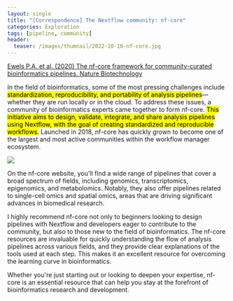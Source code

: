 ```yaml
---
layout: single
title: "[Correspondence] The Nextflow community: nf-core"
categories: Exploration
tags: [pipeline, community]
header:
  teaser: /images/thumnail/2022-10-16-nf-core.jpg
---
```


[Ewels P.A. et al. (2020) The nf-core framework for community-curated bioinformatics pipelines. Nature Biotechnology](https://www.nature.com/articles/s41587-020-0439-x)

In the field of bioinformatics, some of the most pressing challenges include <mark>standardization, reproducibility, and portability of analysis pipelines</mark>—whether they are run locally or in the cloud. To address these issues, a community of bioinformatics experts came together to form nf-core. <mark>This initiative aims to design, validate, integrate, and share analysis pipelines using Nextflow, with the goal of creating standardized and reproducible workflows.</mark> Launched in 2018, nf-core has quickly grown to become one of the largest and most active communities within the workflow manager ecosystem.

![](https://lh7-rt.googleusercontent.com/slidesz/AGV_vUd4QG-IE3X8llpuCmN8kWb6xGurJ9IGq_S9iPHC0hN7f4e88esfgNF4mYGQBXhBq-CpOBtklDdpc446OSjSmletHV5Yh4rWaZx2M5mzHA60dG0QzkxiiJyPfTlTKx_0PH0z-rXeSdAbs6x_P1tf8_lOgLPTNA8=s2048?key=Jm6_SVUib0VM2FDLcTNK8Q)

On the nf-core website, you'll find a wide range of pipelines that cover a broad spectrum of fields, including genomics, transcriptomics, epigenomics, and metabolomics. Notably, they also offer pipelines related to single-cell omics and spatial omics, areas that are driving significant advances in biomedical research.

I highly recommend nf-core not only to beginners looking to design pipelines with Nextflow and developers eager to contribute to the community, but also to those new to the field of bioinformatics. The nf-core resources are invaluable for quickly understanding the flow of analysis pipelines across various fields, and they provide clear explanations of the tools used at each step. This makes it an excellent resource for overcoming the learning curve in bioinformatics.

Whether you're just starting out or looking to deepen your expertise, nf-core is an essential resource that can help you stay at the forefront of bioinformatics research and development.